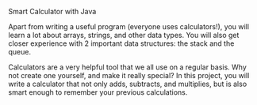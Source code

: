 Smart Calculator with Java

Apart from writing a useful program (everyone uses calculators!), you will learn a lot about arrays, strings, and other data types. You will also get closer experience with 2 important data structures: the stack and the queue.

Calculators are a very helpful tool that we all use on a regular basis. Why not create one yourself, and make it really special? In this project, you will write a calculator that not only adds, subtracts, and multiplies, but is also smart enough to remember your previous calculations.
